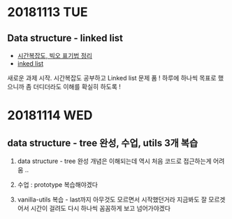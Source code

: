 # 20181113 TUE
## Data structure - linked list

- [시간복잡도, 빅오 표기법 정리](http://choinashil.blog.me/221397655037)
- [inked list](http://choinashil.blog.me/221398208592)

새로운 과제 시작.
시간복잡도 공부하고 Linked list 문제 품 ! 
하루에 하나씩 목표로 했으니까 좀 더디더라도 이해를 확실히 하도록 !
<br />


# 20181114 WED
## data structure - tree 완성, 수업, utils 3개 복습

1. data structure - tree 완성 
개념은 이해되는데 역시 처음 코드로 접근하는게 어려움 ..

2. 수업 : prototype 
복습해야겠다 

3. vanilla-utils 복습 - last까지 
아무것도 모르면서 시작했던거라 지금봐도 잘 모르겟어서 시간이 걸려도 다시 하나씩 꼼꼼하게 보고 넘어가야겠다
